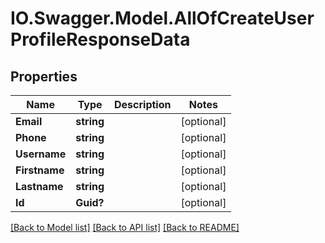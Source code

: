 # IO.Swagger.Model.AllOfCreateUserProfileResponseData
## Properties

Name | Type | Description | Notes
------------ | ------------- | ------------- | -------------
**Email** | **string** |  | [optional] 
**Phone** | **string** |  | [optional] 
**Username** | **string** |  | [optional] 
**Firstname** | **string** |  | [optional] 
**Lastname** | **string** |  | [optional] 
**Id** | **Guid?** |  | [optional] 

[[Back to Model list]](../README.md#documentation-for-models) [[Back to API list]](../README.md#documentation-for-api-endpoints) [[Back to README]](../README.md)

